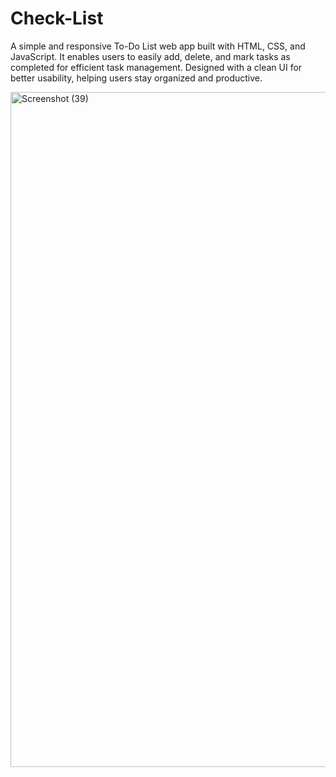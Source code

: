 # Check-List
A simple and responsive To-Do List web app built with HTML, CSS, and JavaScript. It enables users to easily add, delete, and mark tasks as completed for efficient task management. Designed with a clean UI for better usability, helping users stay organized and productive.

<img width="1920" height="1080" alt="Screenshot (39)" src="https://github.com/user-attachments/assets/055e7a30-4e31-4d87-96c8-75cab394a70c" />

